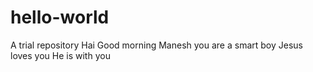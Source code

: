 # hello-world
A trial repository
Hai Good morning Manesh
you are a smart boy
Jesus loves you
He is with you
